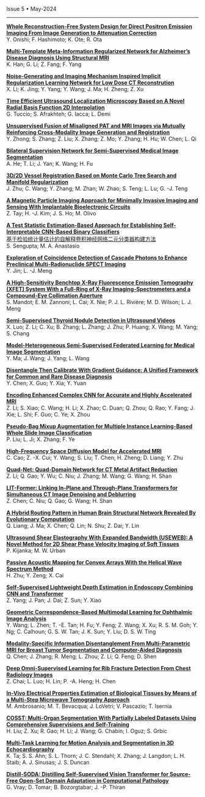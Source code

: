 Issue 5 • May-2024	  

****

**[	Whole Reconstruction-Free System Design for Direct Positron Emission Imaging From Image Generation to Attenuation Correction	](	https://ieeexplore.ieee.org/stamp/stamp.jsp?arnumber=10364757	)**  
  	Y. Onishi; F. Hashimoto; K. Ote; R. Ota	  


**[	Multi-Template Meta-Information Regularized Network for Alzheimer’s Disease Diagnosis Using Structural MRI	](	https://ieeexplore.ieee.org/stamp/stamp.jsp?arnumber=10365189	)**  
  	K. Han; G. Li; Z. Fang; F. Yang	  
   
**[	Noise-Generating and Imaging Mechanism Inspired Implicit Regularization Learning Network for Low Dose CT Reconstrution	](	https://ieeexplore.ieee.org/stamp/stamp.jsp?arnumber=10374095	)**  
  	X. Li; K. Jing; Y. Yang; Y. Wang; J. Ma; H. Zheng; Z. Xu	  
   
**[	Time Efficient Ultrasound Localization Microscopy Based on A Novel Radial Basis Function 2D Interpolation	](	https://ieeexplore.ieee.org/stamp/stamp.jsp?arnumber=10374149	)**  
  	G. Tuccio; S. Afrakhteh; G. Iacca; L. Demi	  
   
**[	Unsupervised Fusion of Misaligned PAT and MRI Images via Mutually Reinforcing Cross-Modality Image Generation and Registration	](	https://ieeexplore.ieee.org/stamp/stamp.jsp?arnumber=10374392	)**  
  	Y. Zhong; S. Zhang; Z. Liu; X. Zhang; Z. Mo; Y. Zhang; H. Hu; W. Chen; L. Qi	  
   
**[	Bilateral Supervision Network for Semi-Supervised Medical Image Segmentation	](	https://ieeexplore.ieee.org/stamp/stamp.jsp?arnumber=10375506	)**  
  	A. He; T. Li; J. Yan; K. Wang; H. Fu	  
   
**[	3D/2D Vessel Registration Based on Monte Carlo Tree Search and Manifold Regularization	](	https://ieeexplore.ieee.org/stamp/stamp.jsp?arnumber=10375552	)**  
  	J. Zhu; C. Wang; Y. Zhang; M. Zhan; W. Zhao; S. Teng; L. Lu; G. -J. Teng	  
   
**[	A Magnetic Particle Imaging Approach for Minimally Invasive Imaging and Sensing With Implantable Bioelectronic Circuits	](	https://ieeexplore.ieee.org/stamp/stamp.jsp?arnumber=10376201	)**  
  	Z. Tay; H. -J. Kim; J. S. Ho; M. Olivo	  
   
**[	A Test Statistic Estimation-Based Approach for Establishing Self-Interpretable CNN-Based Binary Classifiers	](	https://ieeexplore.ieee.org/stamp/stamp.jsp?arnumber=10378976	)**    
[基于检验统计量估计的自解释卷积神经网络二元分类器构建方法]()   
  	S. Sengupta; M. A. Anastasio	  
   
**[	Exploration of Coincidence Detection of Cascade Photons to Enhance Preclinical Multi-Radionuclide SPECT Imaging	](	https://ieeexplore.ieee.org/stamp/stamp.jsp?arnumber=10378713	)**  
  	Y. Jin; L. -J. Meng	  
   
**[	A High-Sensitivity Benchtop X-Ray Fluorescence Emission Tomography (XFET) System With a Full-Ring of X-Ray Imaging-Spectrometers and a Compound-Eye Collimation Aperture	](	https://ieeexplore.ieee.org/stamp/stamp.jsp?arnumber=10381599	)**  
  	S. Mandot; E. M. Zannoni; L. Cai; X. Nie; P. J. L. Rivière; M. D. Wilson; L. J. Meng	  
   
**[	Semi-Supervised Thyroid Nodule Detection in Ultrasound Videos	](	https://ieeexplore.ieee.org/stamp/stamp.jsp?arnumber=10379017	)**  
  	X. Luo; Z. Li; C. Xu; B. Zhang; L. Zhang; J. Zhu; P. Huang; X. Wang; M. Yang; S. Chang	  
   
**[	Model-Heterogeneous Semi-Supervised Federated Learning for Medical Image Segmentation	](	https://ieeexplore.ieee.org/stamp/stamp.jsp?arnumber=10379169	)**  
  	Y. Ma; J. Wang; J. Yang; L. Wang	  
   
**[	Disentangle Then Calibrate With Gradient Guidance: A Unified Framework for Common and Rare Disease Diagnosis	](	https://ieeexplore.ieee.org/stamp/stamp.jsp?arnumber=10379649	)**  
  	Y. Chen; X. Guo; Y. Xia; Y. Yuan	  
   
**[	Encoding Enhanced Complex CNN for Accurate and Highly Accelerated MRI	](	https://ieeexplore.ieee.org/stamp/stamp.jsp?arnumber=10385149	)**  
  	Z. Li; S. Xiao; C. Wang; H. Li; X. Zhao; C. Duan; Q. Zhou; Q. Rao; Y. Fang; J. Xie; L. Shi; F. Guo; C. Ye; X. Zhou	  
   
**[	Pseudo-Bag Mixup Augmentation for Multiple Instance Learning-Based Whole Slide Image Classification	](	https://ieeexplore.ieee.org/stamp/stamp.jsp?arnumber=10385148	)**  
  	P. Liu; L. Ji; X. Zhang; F. Ye	  
   
**[	High-Frequency Space Diffusion Model for Accelerated MRI	](	https://ieeexplore.ieee.org/stamp/stamp.jsp?arnumber=10385176	)**  
  	C. Cao; Z. -X. Cui; Y. Wang; S. Liu; T. Chen; H. Zheng; D. Liang; Y. Zhu	  
   
**[	Quad-Net: Quad-Domain Network for CT Metal Artifact Reduction	](	https://ieeexplore.ieee.org/stamp/stamp.jsp?arnumber=10385220	)**  
  	Z. Li; Q. Gao; Y. Wu; C. Niu; J. Zhang; M. Wang; G. Wang; H. Shan	  
   
**[	LIT-Former: Linking In-Plane and Through-Plane Transformers for Simultaneous CT Image Denoising and Deblurring	](	https://ieeexplore.ieee.org/stamp/stamp.jsp?arnumber=10385173	)**  
  	Z. Chen; C. Niu; Q. Gao; G. Wang; H. Shan	  
   
**[	A Hybrid Routing Pattern in Human Brain Structural Network Revealed By Evolutionary Computation	](	https://ieeexplore.ieee.org/stamp/stamp.jsp?arnumber=10385209	)**  
  	Q. Liang; J. Ma; X. Chen; Q. Lin; N. Shu; Z. Dai; Y. Lin	  
   
**[	Ultrasound Shear Elastography With Expanded Bandwidth (USEWEB): A Novel Method for 2D Shear Phase Velocity Imaging of Soft Tissues	](	https://ieeexplore.ieee.org/stamp/stamp.jsp?arnumber=10387489	)**  
  	P. Kijanka; M. W. Urban	  
   
**[	Passive Acoustic Mapping for Convex Arrays With the Helical Wave Spectrum Method	](	https://ieeexplore.ieee.org/stamp/stamp.jsp?arnumber=10387410	)**  
  	H. Zhu; Y. Zeng; X. Cai	  
   
**[	Self-Supervised Lightweight Depth Estimation in Endoscopy Combining CNN and Transformer	](	https://ieeexplore.ieee.org/stamp/stamp.jsp?arnumber=10387467	)**  
  	Z. Yang; J. Pan; J. Dai; Z. Sun; Y. Xiao	  
   
**[	Geometric Correspondence-Based Multimodal Learning for Ophthalmic Image Analysis	](	https://ieeexplore.ieee.org/stamp/stamp.jsp?arnumber=10388423	)**  
  	Y. Wang; L. Zhen; T. -E. Tan; H. Fu; Y. Feng; Z. Wang; X. Xu; R. S. M. Goh; Y. Ng; C. Calhoun; G. S. W. Tan; J. K. Sun; Y. Liu; D. S. W. Ting	  
   
**[	Modality-Specific Information Disentanglement From Multi-Parametric MRI for Breast Tumor Segmentation and Computer-Aided Diagnosis	](	https://ieeexplore.ieee.org/stamp/stamp.jsp?arnumber=10388458	)**  
  	Q. Chen; J. Zhang; R. Meng; L. Zhou; Z. Li; Q. Feng; D. Shen	  
   
**[	Deep Omni-Supervised Learning for Rib Fracture Detection From Chest Radiology Images	](	https://ieeexplore.ieee.org/stamp/stamp.jsp?arnumber=10398253	)**  
  	Z. Chai; L. Luo; H. Lin; P. -A. Heng; H. Chen	  
   
**[	In-Vivo Electrical Properties Estimation of Biological Tissues by Means of a Multi-Step Microwave Tomography Approach	](	https://ieeexplore.ieee.org/stamp/stamp.jsp?arnumber=10400495	)**  
  	M. Ambrosanio; M. T. Bevacqua; J. LoVetri; V. Pascazio; T. Isernia	  
   
**[	COSST: Multi-Organ Segmentation With Partially Labeled Datasets Using Comprehensive Supervisions and Self-Training	](	https://ieeexplore.ieee.org/stamp/stamp.jsp?arnumber=10400525	)**  
  	H. Liu; Z. Xu; R. Gao; H. Li; J. Wang; G. Chabin; I. Oguz; S. Grbic	  
   
**[	Multi-Task Learning for Motion Analysis and Segmentation in 3D Echocardiography	](	https://ieeexplore.ieee.org/stamp/stamp.jsp?arnumber=10402069	)**  
  	K. Ta; S. S. Ahn; S. L. Thorn; J. C. Stendahl; X. Zhang; J. Langdon; L. H. Staib; A. J. Sinusas; J. S. Duncan	  
   
**[	Distill-SODA: Distilling Self-Supervised Vision Transformer for Source-Free Open-Set Domain Adaptation in Computational Pathology	](	https://ieeexplore.ieee.org/stamp/stamp.jsp?arnumber=10403873	)**  
  	G. Vray; D. Tomar; B. Bozorgtabar; J. -P. Thiran	  

  		  
